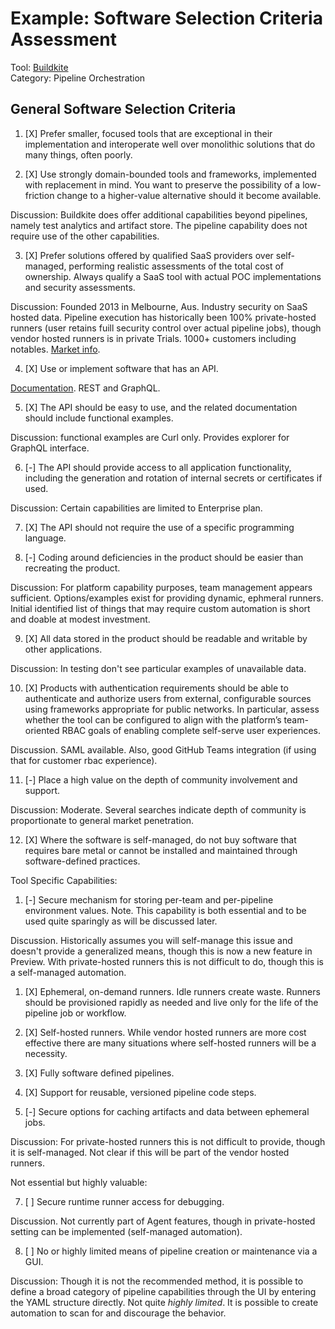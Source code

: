 # Example: Software Selection Criteria Assessment

Tool: [Buildkite](https://buildkite.com)  
Category: Pipeline Orchestration

## General Software Selection Criteria
1. [X] Prefer smaller, focused tools that are exceptional in their implementation and interoperate well over monolithic solutions that do many things, often poorly.  

2. [X] Use strongly domain-bounded tools and frameworks, implemented with replacement in mind. You want to preserve the possibility of a low-friction change to a higher-value alternative should it become available.  

Discussion: Buildkite does offer additional capabilities beyond pipelines, namely test analytics and artifact store. The pipeline capability does not require use of the other capabilities.  

3. [X] Prefer solutions offered by qualified SaaS providers over self-managed, performing realistic assessments of the total cost of ownership. Always qualify a SaaS tool with actual POC implementations and security assessments.  

Discussion: Founded 2013 in Melbourne, Aus. Industry security on SaaS hosted data. Pipeline execution has historically been 100% private-hosted runners (user retains fuill security control over actual pipeline jobs), though vendor hosted runners is in private Trials. 1000+ customers including notables. [Market info](https://www.prnewswire.com/news-releases/buildkite-raises-21-million-to-invent-the-future-of-devops-301677746.html).  

4. [X] Use or implement software that has an API.  

[Documentation](https://buildkite.com/docs/apis). REST and GraphQL.  

5. [X] The API should be easy to use, and the related documentation should include functional examples.  

Discussion: functional examples are Curl only. Provides explorer for GraphQL interface.  

6. [-] The API should provide access to all application functionality, including the generation and rotation of internal secrets or certificates if used.  

Discussion: Certain capabilities are limited to Enterprise plan.  

7. [X] The API should not require the use of a specific programming language.  

8. [-] Coding around deficiencies in the product should be easier than recreating the product.  

Discussion: For platform capability purposes, team management appears sufficient. Options/examples exist for providing dynamic, ephmeral runners. Initial identified list of things that may require custom automation is short and doable at modest investment.  

9. [X] All data stored in the product should be readable and writable by other applications.  

Discussion: In testing don't see particular examples of unavailable data.  

10. [X] Products with authentication requirements should be able to authenticate and authorize users from external, configurable sources using frameworks appropriate for public networks. In particular, assess whether the tool can be configured to align with the platform’s team-oriented RBAC goals of enabling complete self-serve user experiences.  

Discussion. SAML available. Also, good GitHub Teams integration (if using that for customer rbac experience).  

11. [-] Place a high value on the depth of community involvement and support.  

Discussion: Moderate. Several searches indicate depth of community is proportionate to general market penetration. 

12. [X] Where the software is self-managed, do not buy software that requires bare metal or cannot be installed and maintained through software-defined practices.


Tool Specific Capabilities:  

1. [-] Secure mechanism for storing per-team and per-pipeline environment values. Note. This capability is both essential and to be used quite sparingly as will be discussed later.  

Discussion. Historically assumes you will self-manage this issue and doesn't provide a generalized means, though this is now a new feature in Preview. With private-hosted runners this is not difficult to do, though this is a self-managed automation.  

1. [X] Ephemeral, on-demand runners. Idle runners create waste. Runners should be provisioned rapidly as needed and live only for the life of the pipeline job or workflow.  

2. [X] Self-hosted runners. While vendor hosted runners are more cost effective there are many situations where self-hosted runners will be a necessity.  

3. [X] Fully software defined pipelines.  

4. [X] Support for reusable, versioned pipeline code steps.  

5. [-] Secure options for caching artifacts and data between ephemeral jobs.  

Discussion: For private-hosted runners this is not difficult to provide, though it is self-managed. Not clear if this will be part of the vendor hosted runners.  

Not essential but highly valuable:  

7. [ ] Secure runtime runner access for debugging.  

Discussion. Not currently part of Agent features, though in private-hosted setting can be implemented (self-managed automation).  

8. [ ] No or highly limited means of pipeline creation or maintenance via a GUI.  

Discussion: Though it is not the recommended method, it is possible to define a broad category of pipeline capabilities through the UI by entering the YAML structure directly. Not quite _highly limited_. It is possible to create  automation to scan for and discourage the behavior.  
